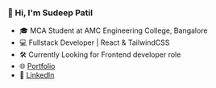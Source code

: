 ### 👋 Hi, I'm Sudeep Patil

- 🎓 MCA Student at AMC Engineering College, Bangalore  
- 💻 Fullstack Developer | React & TailwindCSS  
- 🛠️ Currently Looking for Frontend developer role 
- 🌐 [Portfolio](https://sudeepnpatil.me)
- 💼 [LinkedIn](https://www.linkedin.com/in/sudeepnpatil/)

  
